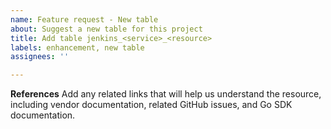 ```yaml
---
name: Feature request - New table
about: Suggest a new table for this project
title: Add table jenkins_<service>_<resource>
labels: enhancement, new table
assignees: ''

---
```


**References**
Add any related links that will help us understand the resource, including vendor documentation, related GitHub issues, and Go SDK documentation.

